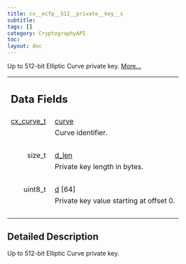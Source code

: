```yaml
---
title: cx__ecfp__512__private__key__s
subtitle:
tags: []
category: CryptographyAPI
toc:
layout: doc
---
```



<p>Up to 512-bit Elliptic Curve private key.  
 <a href="../cx__ecfp__512__private__key__s#details">More...</a></p>
<table class="memberdecls">
<tr class="heading"><td colspan="2"><h2 class="groupheader"><a name="pub-attribs"></a>
Data Fields</h2></td></tr>
<tr class="memitem:a474bc8df07e877791f9b39dac8f9a8df"><td class="memItemLeft" align="right" valign="top"><a id="a474bc8df07e877791f9b39dac8f9a8df"></a>
<a class="el" href="../ox__ec_8h#ada004671ae8fe2032d4c144ed6ebb837">cx_curve_t</a>&#160;</td><td class="memItemRight" valign="bottom"><a class="el" href="../cx__ecfp__512__private__key__s#a474bc8df07e877791f9b39dac8f9a8df">curve</a></td></tr>
<tr class="memdesc:a474bc8df07e877791f9b39dac8f9a8df"><td class="mdescLeft">&#160;</td><td class="mdescRight">Curve identifier. <br /></td></tr>
<tr class="separator:a474bc8df07e877791f9b39dac8f9a8df"><td class="memSeparator" colspan="2">&#160;</td></tr>
<tr class="memitem:a8dfb6c9c6fef9e7e170fbc5cfc348e4d"><td class="memItemLeft" align="right" valign="top"><a id="a8dfb6c9c6fef9e7e170fbc5cfc348e4d"></a>
size_t&#160;</td><td class="memItemRight" valign="bottom"><a class="el" href="../cx__ecfp__512__private__key__s#a8dfb6c9c6fef9e7e170fbc5cfc348e4d">d_len</a></td></tr>
<tr class="memdesc:a8dfb6c9c6fef9e7e170fbc5cfc348e4d"><td class="mdescLeft">&#160;</td><td class="mdescRight">Private key length in bytes. <br /></td></tr>
<tr class="separator:a8dfb6c9c6fef9e7e170fbc5cfc348e4d"><td class="memSeparator" colspan="2">&#160;</td></tr>
<tr class="memitem:ad808d575b93d78dce01e6b9b9f54d269"><td class="memItemLeft" align="right" valign="top"><a id="ad808d575b93d78dce01e6b9b9f54d269"></a>
uint8_t&#160;</td><td class="memItemRight" valign="bottom"><a class="el" href="../cx__ecfp__512__private__key__s#ad808d575b93d78dce01e6b9b9f54d269">d</a> [64]</td></tr>
<tr class="memdesc:ad808d575b93d78dce01e6b9b9f54d269"><td class="mdescLeft">&#160;</td><td class="mdescRight">Private key value starting at offset 0. <br /></td></tr>
<tr class="separator:ad808d575b93d78dce01e6b9b9f54d269"><td class="memSeparator" colspan="2">&#160;</td></tr>
</table>
<a name="details" id="details"></a>

## Detailed Description

<div class="textblock"><p>Up to 512-bit Elliptic Curve private key. </p>
